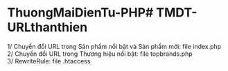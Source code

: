 # ThuongMaiDienTu-PHP# TMDT-URLthanthien
1/ Chuyển đổi URL trong Sản phẩm nổi bật và Sản phẩm mới: file index.php  
2/ Chuyển đổi URL trong Thương hiệu nổi bật: file topbrands.php  
  3/ RewriteRule: file .htaccess
